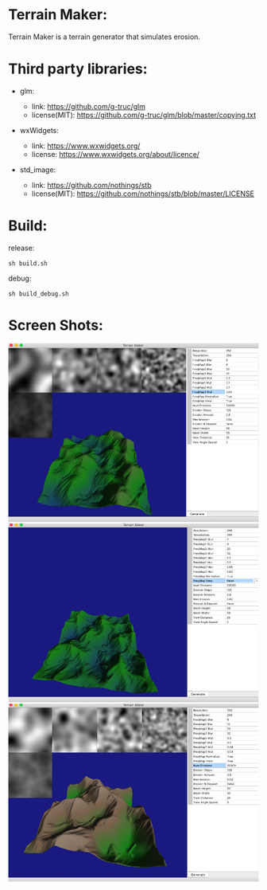 # Terrain Maker:
Terrain Maker is a terrain generator that simulates erosion.

# Third party libraries:

* glm:
    * link: https://github.com/g-truc/glm
    * license(MIT): https://github.com/g-truc/glm/blob/master/copying.txt

* wxWidgets:
    * link: https://www.wxwidgets.org/
    * license: https://www.wxwidgets.org/about/licence/

* std_image:
    * link: https://github.com/nothings/stb
    * license(MIT): https://github.com/nothings/stb/blob/master/LICENSE

# Build:

release:

    sh build.sh

debug:

    sh build_debug.sh

# Screen Shots:
![ScreenShot:](/screenshots/0.png)
![ScreenShot:](/screenshots/1.png)
![ScreenShot:](/screenshots/2.png)
